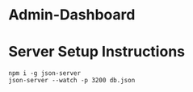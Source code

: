 # Admin-Dashboard
# Server Setup Instructions
``` 
npm i -g json-server 
json-server --watch -p 3200 db.json
```
